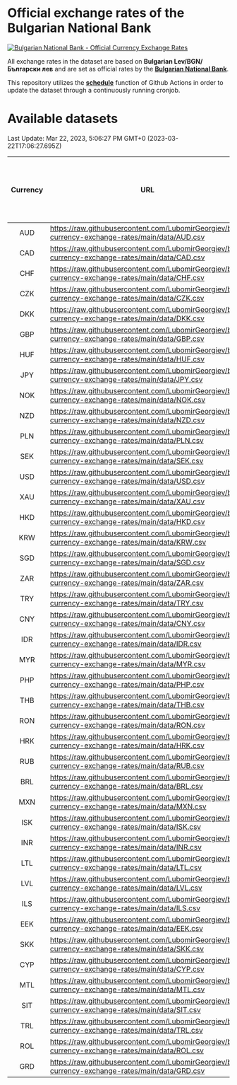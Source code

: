 # Official exchange rates of the Bulgarian National Bank

[![Bulgarian National Bank - Official Currency Exchange Rates](https://github.com/LubomirGeorgiev/bnb-currency-exchange-rates/actions/workflows/update-rates.yml/badge.svg?branch=main)](https://github.com/LubomirGeorgiev/bnb-currency-exchange-rates/actions/workflows/update-rates.yml)

All exchange rates in the dataset are based on **Bulgarian Lev/BGN/Български лев** and are set as official rates by the [**Bulgarian National Bank**](https://www.bnb.bg/Statistics/StExternalSector/StExchangeRates/StERForeignCurrencies/index.htm?toLang=_EN).

This repository utilizes the [**schedule**](https://docs.github.com/en/actions/reference/events-that-trigger-workflows) function of Github Actions in order to update the dataset through a continuously running cronjob.

# Available datasets

<!-- START LINKS (DO NOT EVER FU*ING DELETE THIS COMMENT FOR THE LOVE OF YOUR LIFE!!! IF YOU ARE CURIOS HOW IT WORKS, YOU CAN HAVE A LOOK AT ./src/updateReadme.ts) -->

Last Update: Mar 22, 2023, 5:06:27 PM GMT+0 (2023-03-22T17:06:27.695Z)

| Currency | URL                                                                                             | Number of records | Number of missing days that were filled in |
| :------: | ----------------------------------------------------------------------------------------------- | :---------------: | :----------------------------------------: |
|   AUD    | https://raw.githubusercontent.com/LubomirGeorgiev/bnb-currency-exchange-rates/main/data/AUD.csv |       8570        |                    2648                    |
|   CAD    | https://raw.githubusercontent.com/LubomirGeorgiev/bnb-currency-exchange-rates/main/data/CAD.csv |       8570        |                    2648                    |
|   CHF    | https://raw.githubusercontent.com/LubomirGeorgiev/bnb-currency-exchange-rates/main/data/CHF.csv |       8570        |                    2648                    |
|   CZK    | https://raw.githubusercontent.com/LubomirGeorgiev/bnb-currency-exchange-rates/main/data/CZK.csv |       8570        |                    2648                    |
|   DKK    | https://raw.githubusercontent.com/LubomirGeorgiev/bnb-currency-exchange-rates/main/data/DKK.csv |       8570        |                    2648                    |
|   GBP    | https://raw.githubusercontent.com/LubomirGeorgiev/bnb-currency-exchange-rates/main/data/GBP.csv |       8570        |                    2648                    |
|   HUF    | https://raw.githubusercontent.com/LubomirGeorgiev/bnb-currency-exchange-rates/main/data/HUF.csv |       8570        |                    2648                    |
|   JPY    | https://raw.githubusercontent.com/LubomirGeorgiev/bnb-currency-exchange-rates/main/data/JPY.csv |       8570        |                    2648                    |
|   NOK    | https://raw.githubusercontent.com/LubomirGeorgiev/bnb-currency-exchange-rates/main/data/NOK.csv |       8570        |                    2648                    |
|   NZD    | https://raw.githubusercontent.com/LubomirGeorgiev/bnb-currency-exchange-rates/main/data/NZD.csv |       8570        |                    2648                    |
|   PLN    | https://raw.githubusercontent.com/LubomirGeorgiev/bnb-currency-exchange-rates/main/data/PLN.csv |       8570        |                    2648                    |
|   SEK    | https://raw.githubusercontent.com/LubomirGeorgiev/bnb-currency-exchange-rates/main/data/SEK.csv |       8570        |                    2648                    |
|   USD    | https://raw.githubusercontent.com/LubomirGeorgiev/bnb-currency-exchange-rates/main/data/USD.csv |       8570        |                    2648                    |
|   XAU    | https://raw.githubusercontent.com/LubomirGeorgiev/bnb-currency-exchange-rates/main/data/XAU.csv |       8570        |                    2650                    |
|   HKD    | https://raw.githubusercontent.com/LubomirGeorgiev/bnb-currency-exchange-rates/main/data/HKD.csv |       8268        |                    2557                    |
|   KRW    | https://raw.githubusercontent.com/LubomirGeorgiev/bnb-currency-exchange-rates/main/data/KRW.csv |       8268        |                    2557                    |
|   SGD    | https://raw.githubusercontent.com/LubomirGeorgiev/bnb-currency-exchange-rates/main/data/SGD.csv |       8268        |                    2557                    |
|   ZAR    | https://raw.githubusercontent.com/LubomirGeorgiev/bnb-currency-exchange-rates/main/data/ZAR.csv |       8268        |                    2557                    |
|   TRY    | https://raw.githubusercontent.com/LubomirGeorgiev/bnb-currency-exchange-rates/main/data/TRY.csv |       6750        |                    2087                    |
|   CNY    | https://raw.githubusercontent.com/LubomirGeorgiev/bnb-currency-exchange-rates/main/data/CNY.csv |       6630        |                    2051                    |
|   IDR    | https://raw.githubusercontent.com/LubomirGeorgiev/bnb-currency-exchange-rates/main/data/IDR.csv |       6630        |                    2051                    |
|   MYR    | https://raw.githubusercontent.com/LubomirGeorgiev/bnb-currency-exchange-rates/main/data/MYR.csv |       6630        |                    2051                    |
|   PHP    | https://raw.githubusercontent.com/LubomirGeorgiev/bnb-currency-exchange-rates/main/data/PHP.csv |       6630        |                    2051                    |
|   THB    | https://raw.githubusercontent.com/LubomirGeorgiev/bnb-currency-exchange-rates/main/data/THB.csv |       6630        |                    2051                    |
|   RON    | https://raw.githubusercontent.com/LubomirGeorgiev/bnb-currency-exchange-rates/main/data/RON.csv |       6571        |                    2033                    |
|   HRK    | https://raw.githubusercontent.com/LubomirGeorgiev/bnb-currency-exchange-rates/main/data/HRK.csv |       6548        |                    2025                    |
|   RUB    | https://raw.githubusercontent.com/LubomirGeorgiev/bnb-currency-exchange-rates/main/data/RUB.csv |       6246        |                    1930                    |
|   BRL    | https://raw.githubusercontent.com/LubomirGeorgiev/bnb-currency-exchange-rates/main/data/BRL.csv |       5658        |                    1752                    |
|   MXN    | https://raw.githubusercontent.com/LubomirGeorgiev/bnb-currency-exchange-rates/main/data/MXN.csv |       5658        |                    1752                    |
|   ISK    | https://raw.githubusercontent.com/LubomirGeorgiev/bnb-currency-exchange-rates/main/data/ISK.csv |       5449        |                    1692                    |
|   INR    | https://raw.githubusercontent.com/LubomirGeorgiev/bnb-currency-exchange-rates/main/data/INR.csv |       5293        |                    1640                    |
|   LTL    | https://raw.githubusercontent.com/LubomirGeorgiev/bnb-currency-exchange-rates/main/data/LTL.csv |       5151        |                    1580                    |
|   LVL    | https://raw.githubusercontent.com/LubomirGeorgiev/bnb-currency-exchange-rates/main/data/LVL.csv |       4786        |                    1466                    |
|   ILS    | https://raw.githubusercontent.com/LubomirGeorgiev/bnb-currency-exchange-rates/main/data/ILS.csv |       4567        |                    1419                    |
|   EEK    | https://raw.githubusercontent.com/LubomirGeorgiev/bnb-currency-exchange-rates/main/data/EEK.csv |       4000        |                    1226                    |
|   SKK    | https://raw.githubusercontent.com/LubomirGeorgiev/bnb-currency-exchange-rates/main/data/SKK.csv |       2970        |                    912                     |
|   CYP    | https://raw.githubusercontent.com/LubomirGeorgiev/bnb-currency-exchange-rates/main/data/CYP.csv |       2908        |                    892                     |
|   MTL    | https://raw.githubusercontent.com/LubomirGeorgiev/bnb-currency-exchange-rates/main/data/MTL.csv |       2606        |                    801                     |
|   SIT    | https://raw.githubusercontent.com/LubomirGeorgiev/bnb-currency-exchange-rates/main/data/SIT.csv |       2544        |                    780                     |
|   TRL    | https://raw.githubusercontent.com/LubomirGeorgiev/bnb-currency-exchange-rates/main/data/TRL.csv |       1818        |                    559                     |
|   ROL    | https://raw.githubusercontent.com/LubomirGeorgiev/bnb-currency-exchange-rates/main/data/ROL.csv |       1697        |                    524                     |
|   GRD    | https://raw.githubusercontent.com/LubomirGeorgiev/bnb-currency-exchange-rates/main/data/GRD.csv |        361        |                    109                     |

<!-- END LINKS (DO NOT EVER FU*ING DELETE THIS COMMENT FOR THE LOVE OF YOUR LIFE!!! IF YOU ARE CURIOS HOW IT WORKS, YOU CAN HAVE A LOOK AT ./src/updateReadme.ts) -->
